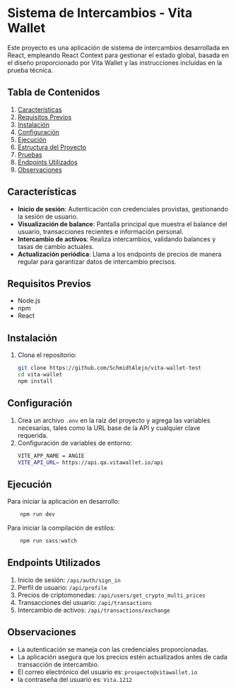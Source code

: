 # Sistema de Intercambios - Vita Wallet

Este proyecto es una aplicación de sistema de intercambios desarrollada en React, empleando React Context para gestionar el estado global, basada en el diseño proporcionado por Vita Wallet y las instrucciones incluidas en la prueba técnica.

## Tabla de Contenidos

1. [Características](#características)
2. [Requisitos Previos](#requisitos-previos)
3. [Instalación](#instalación)
4. [Configuración](#configuración)
5. [Ejecución](#ejecución)
6. [Estructura del Proyecto](#estructura-del-proyecto)
7. [Pruebas](#pruebas)
8. [Endpoints Utilizados](#endpoints-utilizados)
9. [Observaciones](#observaciones)

## Características

- **Inicio de sesión**: Autenticación con credenciales provistas, gestionando la sesión de usuario.
- **Visualización de balance**: Pantalla principal que muestra el balance del usuario, transacciones recientes e información personal.
- **Intercambio de activos**: Realiza intercambios, validando balances y tasas de cambio actuales.
- **Actualización periódica**: Llama a los endpoints de precios de manera regular para garantizar datos de intercambio precisos.

## Requisitos Previos

- Node.js
- npm
- React

## Instalación

1. Clona el repositorio:
   ```bash
   git clone https://github.com/SchmidtAlejo/vita-wallet-test
   cd vita-wallet
   npm install
   ```

## Configuración

1. Crea un archivo `.env` en la raíz del proyecto y agrega las variables necesarias, tales como la URL base de la API y cualquier clave requerida.
2. Configuración de variables de entorno:
   ```bash
   VITE_APP_NAME = ANGIE
   VITE_API_URL= https://api.qa.vitawallet.io/api
   ```

## Ejecución

Para iniciar la aplicación en desarrollo:

```bash
    npm run dev
```

Para iniciar la compilación de estilos:

```bash
    npm run sass:watch
```

## Endpoints Utilizados

1. Inicio de sesión: `/api/auth/sign_in`
2. Perfil de usuario: `/api/profile`
3. Precios de criptomonedas: `/api/users/get_crypto_multi_prices`
4. Transacciones del usuario: `/api/transactions`
5. Intercambio de activos: `/api/transactions/exchange`

## Observaciones

- La autenticación se maneja con las credenciales proporcionadas.
- La aplicación asegura que los precios estén actualizados antes de cada transacción de intercambio.
- El correo electrónico del usuario es: `prospecto@vitawallet.io`
- la contraseña del usuario es: `Vita.1212`
